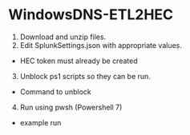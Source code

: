 # WindowsDNS-ETL2HEC

1. Download and unzip files.
2. Edit SplunkSettings.json with appropriate values.
  - HEC token must already be created
3. Unblock ps1 scripts so they can be run.
  - Command to unblock
4. Run using pwsh (Powershell 7)
  - example run
